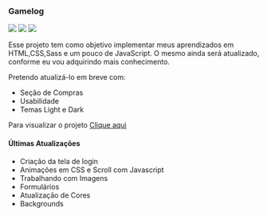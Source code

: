 ### Gamelog

![](https://img.shields.io/badge/HTML-%20-green)
![](https://img.shields.io/badge/CSS-%20-yellowgreen)
![](https://img.shields.io/badge/JavaScript-%20-blue)

Esse projeto tem como objetivo implementar meus aprendizados em HTML,CSS,Sass e um pouco de JavaScript. O mesmo ainda será atualizado, conforme eu vou adquirindo mais conhecimento.

Pretendo atualizá-lo em breve com:

- Seção de Compras
- Usabilidade
- Temas Light e Dark

Para visualizar o projeto [Clique aqui](https://gamefat.netlify.app/)

#### Últimas Atualizações

- Criação da tela de login
- Animações em CSS e Scroll com Javascript
- Trabalhando com Imagens
- Formulários
- Atualização de Cores
- Backgrounds
